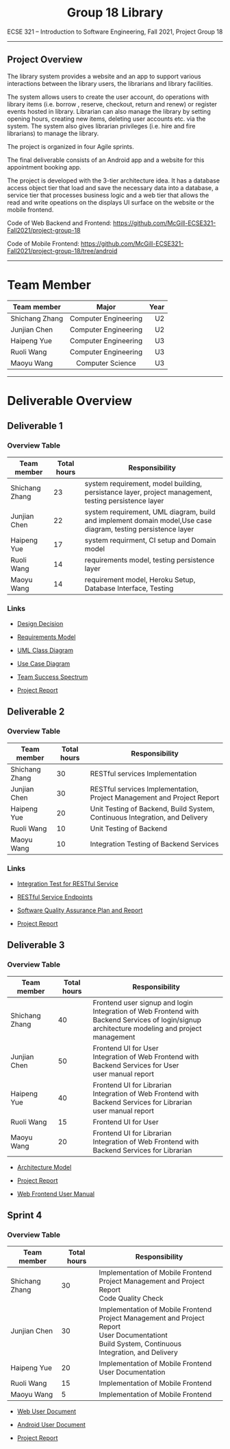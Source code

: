 # <center> Group 18 Library</center>

ECSE 321 – Introduction to Software Engineering, Fall 2021, Project Group 18

****

## Project Overview
The library system provides a website and an app to support various interactions between the library users, the librarians and library facilities.

The system allows users to create the user account, do operations with library items (i.e. borrow
, reserve, checkout, return and renew) or register events hosted in library. Librarian can also manage the library by setting opening hours, creating new items, deleting user accounts etc. via the system. The system also gives librarian privileges  (i.e. hire and fire librarians) to manage the library.

The project is organized in four Agile sprints. 

The final deliverable consists of an Android app and a website for this appointment booking app.

The project is developed with the 3-tier architecture idea. 
It has a database access object tier that load and save the necessary data into a database, 
a service tier that processes business logic and a web tier that 
allows the read and write opeations on the displays UI surface on the website or the mobile frontend.

Code of Web Backend and Frontend: https://github.com/McGill-ECSE321-Fall2021/project-group-18

Code of Mobile Frontend: https://github.com/McGill-ECSE321-Fall2021/project-group-18/tree/android


*********
# Team Member

| Team member | Major | Year |
|------------------ |:-------------:| -------------:| 
| Shichang Zhang    | Computer Engineering|U2 |
| Junjian Chen |  Computer Engineering|U2|
| Haipeng Yue   | Computer Engineering |U3| 
| Ruoli Wang   | Computer Engineering| U3|
| Maoyu Wang   | Computer Science|U3|


*******
# Deliverable Overview

## Deliverable 1

### Overview Table
| Team member | Total hours | Responsibility |
|------------------ |-------------| ---------------|
| Shichang Zhang    | 23| system requirement, model building, persistance layer, project management, testing persistence layer | 
| Junjian Chen |  22| system requirement, UML diagram, build and implement domain model,Use case diagram, testing persistence layer |
| Haipeng Yue   | 17 | system requirment, CI setup and Domain model |
| Ruoli Wang   | 14| requirements model, testing persistence layer |
| Maoyu Wang   | 14| requirement model, Heroku Setup, Database Interface, Testing|

### Links

* [Design Decision](https://github.com/McGill-ECSE321-Fall2021/project-group-18/wiki/Design-Decision)

* [Requirements Model](https://github.com/McGill-ECSE321-Fall2021/project-group-18/wiki/Requirements-Model)

* [UML Class Diagram](https://github.com/McGill-ECSE321-Fall2021/project-group-18/wiki/UML-Class-Diagram)

* [Use Case Diagram](https://github.com/McGill-ECSE321-Fall2021/project-group-18/wiki/Use-Case-Diagram)

* [Team Success Spectrum](https://github.com/McGill-ECSE321-Fall2021/project-group-18/wiki/Team-Success-Spectrum)

* [Project Report](https://github.com/McGill-ECSE321-Fall2021/project-group-18/wiki/Deliverable-1-Project-Report)

## Deliverable 2

### Overview Table
| Team member | Total hours | Responsibility |
|------------------ |-------------| ---------------|
| Shichang Zhang    | 30| RESTful services Implementation  | 
| Junjian Chen |  30| RESTful services Implementation, Project Management and Project Report|
| Haipeng Yue   | 20 | Unit Testing of Backend, Build System, Continuous Integration, and Delivery |
| Ruoli Wang   | 10| Unit Testing of Backend|
| Maoyu Wang   | 10| Integration Testing of Backend Services|

### Links
* [Integration Test for RESTful Service](https://docs.google.com/document/d/1lSx-DMLjLoDgCcSUHP4M7qu6JgFNrk7zfAgTlf0tNyA/edit?usp=sharing)

* [RESTful Service Endpoints](https://github.com/McGill-ECSE321-Fall2021/project-group-18/wiki/RESTful-Service-Endpoints)

* [Software Quality Assurance Plan and Report](https://github.com/McGill-ECSE321-Fall2021/project-group-18/wiki/Software-Quality-Assurance-Plan-and-Report)

* [Project Report](https://github.com/McGill-ECSE321-Fall2021/project-group-18/wiki/Deliverable-2-Project-Report)

## Deliverable 3

### Overview Table
| Team member | Total hours | Responsibility |
|------------------ |-------------| ---------------|
| Shichang Zhang    |40| Frontend user signup and login<br>Integration of Web Frontend with Backend Services of login/signup <br> architecture modeling and project management | 
| Junjian Chen | 50| Frontend UI for User<br>Integration of Web Frontend with Backend Services for User <br> user manual report|
| Haipeng Yue   | 40 | Frontend UI for Librarian<br>Integration of Web Frontend with Backend Services for Librarian <br> user manual report|
| Ruoli Wang   |15 | Frontend UI for User|
| Maoyu Wang   |20 | Frontend UI for Librarian<br>Integration of Web Frontend with Backend Services for Librarian|

* [Architecture Model](https://github.com/McGill-ECSE321-Fall2021/project-group-18/wiki/Architecture-Model)

* [Project Report](https://github.com/McGill-ECSE321-Fall2021/project-group-18/wiki/Deliverable-3-Project-Report)

* [Web Frontend User Manual](https://github.com/McGill-ECSE321-Fall2021/project-group-18/wiki/Web-Frontend-User-Manual)

## Sprint 4

### Overview Table
| Team member | Total hours | Responsibility |
|------------------ |-------------| ---------------|
| Shichang Zhang    | 30| Implementation of Mobile Frontend<br>Project Management and Project Report<br>Code Quality Check| 
| Junjian Chen |  30| Implementation of Mobile Frontend<br>Project Management and Project Report<br>User Documentationt<br>Build System, Continuous Integration, and Delivery |
| Haipeng Yue   | 20 | Implementation of Mobile Frontend<br>User Documentation |
| Ruoli Wang   | 15| Implementation of Mobile Frontend|
| Maoyu Wang   | 5| Implementation of Mobile Frontend|

* [Web User Document](https://github.com/McGill-ECSE321-Fall2021/project-group-18/wiki/Web-User-Document)

* [Android User Document](https://github.com/McGill-ECSE321-Fall2021/project-group-18/wiki/Android-User-Document)

* [Project Report](https://github.com/McGill-ECSE321-Fall2021/project-group-18/wiki/Project-Report)







